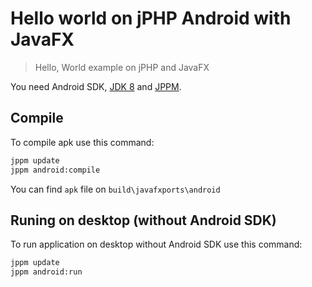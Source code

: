 # Hello world on jPHP Android with JavaFX

> Hello, World example on jPHP and JavaFX

You need Android SDK, [JDK 8](https://bell-sw.com/pages/java-8u222/) and [JPPM](https://github.com/jphp-group/jphp/releases).

## Compile

To compile apk use this command:

```bash
jppm update
jppm android:compile
```

You can find `apk` file on `build\javafxports\android`

## Runing on desktop (without Android SDK)

To run application on desktop without Android SDK use this command:

```bash
jppm update
jppm android:run
```